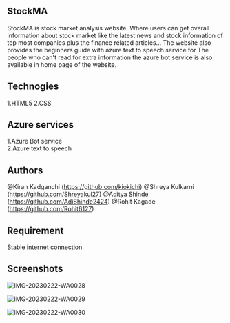## StockMA
StockMA is stock market analysis website. Where users can get overall information about stock market like the latest news and stock information of top most companies plus the finance related articles... The website also provides the beginners guide with azure text to speech service for The people who can't read.for extra information the azure bot service is also available in home page of the website.

## Technogies
1.HTML5
2.CSS

## Azure services
1.Azure Bot service  
2.Azure text to speech

## Authors
@Kiran Kadganchi (https://github.com/kiokichi)
@Shreya Kulkarni (https://github.com/Shreyakul27)
@Aditya Shinde (https://github.com/AdiShinde2424)
@Rohit Kagade (https://github.com/Rohit6127)

## Requirement
Stable internet connection.

## Screenshots

![IMG-20230222-WA0028](https://user-images.githubusercontent.com/118970264/223752451-39215058-c051-4bae-91b8-dc92ac818e92.jpg)

![IMG-20230222-WA0029](https://user-images.githubusercontent.com/118970264/223752635-c6d4c210-9bb0-4643-bc9d-5ab2d6950869.jpg)

 ![IMG-20230222-WA0030](https://user-images.githubusercontent.com/118970264/223752790-862a9312-c4da-412a-bf10-2b03f2749657.jpg)


